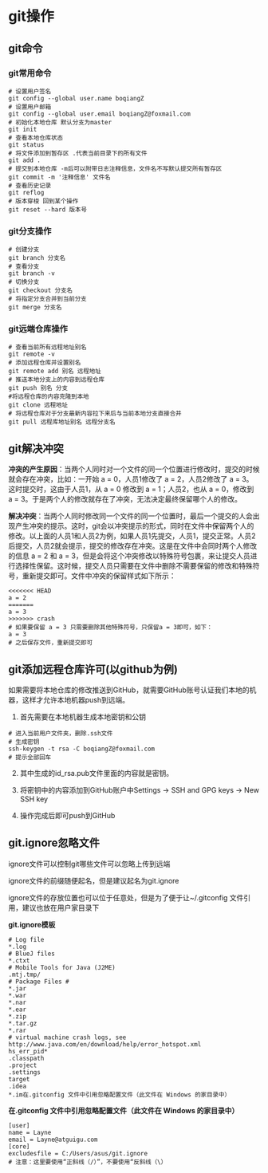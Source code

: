 # git操作

## git命令

### git常用命令

```git
# 设置用户签名
git config --global user.name boqiangZ
# 设置用户邮箱
git config --global user.email boqiangZ@foxmail.com
# 初始化本地仓库 默认分支为master
git init
# 查看本地仓库状态
git status
# 将文件添加到暂存区 .代表当前目录下的所有文件
git add .
# 提交到本地仓库 -m后可以附带日志注释信息，文件名不写默认提交所有暂存区
git commit -m '注释信息' 文件名
# 查看历史记录
git reflog
# 版本穿梭 回到某个操作
git reset --hard 版本号
```

### git分支操作

```git
# 创建分支
git branch 分支名
# 查看分支
git branch -v
# 切换分支
git checkout 分支名
# 将指定分支合并到当前分支
git merge 分支名
```

### git远端仓库操作

```git
# 查看当前所有远程地址别名
git remote -v
# 添加远程仓库并设置别名
git remote add 别名 远程地址
# 推送本地分支上的内容到远程仓库
git push 别名 分支
#将远程仓库的内容克隆到本地
git clone 远程地址
# 将远程仓库对于分支最新内容拉下来后与当前本地分支直接合并
git pull 远程库地址别名 远程分支名
```

## git解决冲突

**冲突的产生原因**：当两个人同时对一个文件的同一个位置进行修改时，提交的时候就会存在冲突，比如：一开始 a = 0，人员1修改了 a = 2，人员2修改了 a = 3。这时提交时，这由于人员1，从 a = 0 修改到 a = 1；人员2，也从 a = 0，修改到 a = 3。于是两个人的修改就存在了冲突，无法决定最终保留哪个人的修改。

**解决冲突**：当两个人同时修改同一个文件的同一个位置时，最后一个提交的人会出现产生冲突的提示。这时，git会以冲突提示的形式，同时在文件中保留两个人的修改。以上面的人员1和人员2为例，如果人员1先提交，人员1，提交正常。人员2后提交，人员2就会提示，提交的修改存在冲突。这是在文件中会同时两个人修改的信息 a = 2 和 a = 3，但是会将这个冲突修改以特殊符号包裹，来让提交人员进行选择性保留。这时候，提交人员只需要在文件中删除不需要保留的修改和特殊符号，重新提交即可。文件中冲突的保留样式如下所示：

```git
<<<<<<< HEAD
a = 2
=======
a = 3
>>>>>>> crash 
# 如果要保留 a = 3 只需要删除其他特殊符号，只保留a = 3即可，如下：
a = 3
# 之后保存文件，重新提交即可
```

## git添加远程仓库许可(以github为例)

如果需要将本地仓库的修改推送到GitHub，就需要GitHub账号认证我们本地的机器，这样才允许本地机器push到远端。

1. 首先需要在本地机器生成本地密钥和公钥

```git
# 进入当前用户文件夹，删除.ssh文件
# 生成密钥
ssh-keygen -t rsa -C boqiangZ@foxmail.com
# 提示全部回车
```

2. 其中生成的id_rsa.pub文件里面的内容就是密钥。

3. 将密钥中的内容添加到GitHub账户中Settings -> SSH and GPG keys -> New SSH key

4. 操作完成后即可push到GitHub

## git.ignore忽略文件

ignore文件可以控制git哪些文件可以忽略上传到远端

ignore文件的前缀随便起名，但是建议起名为git.ignore

ignore文件的存放位置也可以位于任意处，但是为了便于让~/.gitconfig 文件引用，建议也放在用户家目录下

**git.ignore模板**

```gitignore
# Log file
*.log
# BlueJ files
*.ctxt
# Mobile Tools for Java (J2ME)
.mtj.tmp/
# Package Files #
*.jar
*.war
*.nar
*.ear
*.zip
*.tar.gz
*.rar
# virtual machine crash logs, see 
http://www.java.com/en/download/help/error_hotspot.xml
hs_err_pid*
.classpath
.project
.settings
target
.idea
*.im在.gitconfig 文件中引用忽略配置文件（此文件在 Windows 的家目录中）
```

**在.gitconfig 文件中引用忽略配置文件（此文件在 Windows 的家目录中）**

```
[user]
name = Layne
email = Layne@atguigu.com
[core]
excludesfile = C:/Users/asus/git.ignore
# 注意：这里要使用“正斜线（/）”，不要使用“反斜线（\）
```
